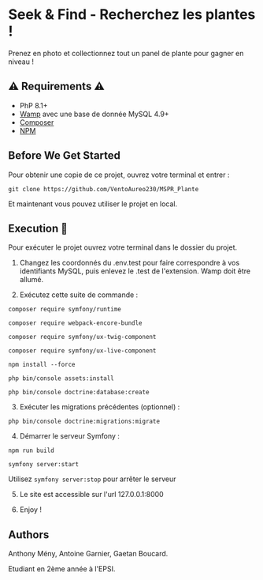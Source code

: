 # Seek & Find - Recherchez les plantes !

Prenez en photo et collectionnez tout un panel de plante pour gagner en niveau !

## :warning: Requirements :warning:

 - PhP 8.1+
 - [Wamp](https://www.wampserver.com/) avec une base de donnée MySQL 4.9+
 - [Composer](https://getcomposer.org/)
 - [NPM]()

## Before We Get Started

Pour obtenir une copie de ce projet, ouvrez votre terminal et entrer :

```
git clone https://github.com/VentoAureo230/MSPR_Plante
```
Et maintenant vous pouvez utiliser le projet en local.

## Execution :runner:

Pour exécuter le projet ouvrez votre terminal dans le dossier du projet.

1. Changez les coordonnés du .env.test pour faire correspondre à vos identifiants MySQL, puis enlevez le .test de l'extension. Wamp doit être allumé.

2. Exécutez cette suite de commande :

```
composer require symfony/runtime
```

```
composer require webpack-encore-bundle
```

```
composer require symfony/ux-twig-component
```

```
composer require symfony/ux-live-component
```

```
npm install --force
```
```
php bin/console assets:install
```

```
php bin/console doctrine:database:create
```

3. Exécuter les migrations précédentes (optionnel) :

```
php bin/console doctrine:migrations:migrate
```
4. Démarrer le serveur Symfony :


```
npm run build
```

```
symfony server:start
```

Utilisez `symfony server:stop` pour arrêter le serveur

5. Le site est accessible sur l'url 127.0.0.1:8000

6. Enjoy !

## Authors

Anthony Mény, Antoine Garnier, Gaetan Boucard.

Etudiant en 2ème année à l'EPSI.

